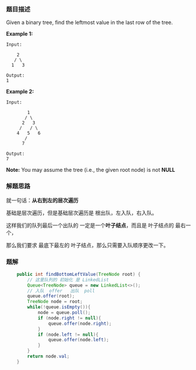 ### 题目描述

Given a binary tree, find the leftmost value in the last row of the tree.

**Example 1:**

```
Input:

    2
   / \
  1   3

Output:
1
```

**Example 2:** 

```
Input:

        1
       / \
      2   3
     /   / \
    4   5   6
       /
      7

Output:
7
```

**Note:** You may assume the tree (i.e., the given root node) is not **NULL**

### 解题思路

就一句话：**从右到左的层次遍历**

基础是层次遍历，但是基础层次遍历是  根出队，左入队，右入队。

这样我们的队列最后一个出队的  一定是一个**叶子结点**，而且是  叶子结点的 最右一个，

那么我们要求 最底下最左的 叶子结点，那么只需要入队顺序更改一下。

### 题解

```java
    public int findBottomLeftValue(TreeNode root) {
        // 这里队列的 初始化 是 LinkedList
        Queue<TreeNode> queue = new LinkedList<>();
    	// 入队  offer   出队  poll
        queue.offer(root);
        TreeNode node = root;
        while(!queue.isEmpty()){
            node = queue.poll();
            if (node.right != null){
                queue.offer(node.right);
            }
            if (node.left != null){
                queue.offer(node.left);
            }
        }
        return node.val;
    }
```